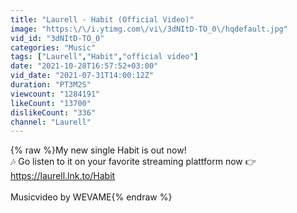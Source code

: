 ```yaml
---
title: "Laurell - Habit (Official Video)"
image: "https:\/\/i.ytimg.com\/vi\/3dNItD-TO_0\/hqdefault.jpg"
vid_id: "3dNItD-TO_0"
categories: "Music"
tags: ["Laurell","Habit","official video"]
date: "2021-10-28T16:57:52+03:00"
vid_date: "2021-07-31T14:00:12Z"
duration: "PT3M2S"
viewcount: "1284191"
likeCount: "13700"
dislikeCount: "336"
channel: "Laurell"
---
```

{% raw %}My new single Habit is out now! <br />🎶  Go listen to it on your favorite streaming plattform now 👉<br /><a rel="nofollow" target="blank" href="https://laurell.lnk.to/Habit">https://laurell.lnk.to/Habit</a><br /><br />Musicvideo by WEVAME{% endraw %}
